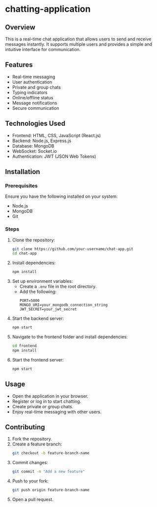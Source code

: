 # chatting-application

## Overview
This is a real-time chat application that allows users to send and receive messages instantly. It supports multiple users and provides a simple and intuitive interface for communication.

## Features
- Real-time messaging
- User authentication
- Private and group chats
- Typing indicators
- Online/offline status
- Message notifications
- Secure communication

## Technologies Used
- Frontend: HTML, CSS, JavaScript (React.js)
- Backend: Node.js, Express.js
- Database: MongoDB
- WebSocket: Socket.io
- Authentication: JWT (JSON Web Tokens)

## Installation

### Prerequisites
Ensure you have the following installed on your system:
- Node.js
- MongoDB
- Git

### Steps
1. Clone the repository:
   ```sh
   git clone https://github.com/your-username/chat-app.git
   cd chat-app
   ```
2. Install dependencies:
   ```sh
   npm install
   ```
3. Set up environment variables:
   - Create a `.env` file in the root directory.
   - Add the following:
     ```
     PORT=5000
     MONGO_URI=your_mongodb_connection_string
     JWT_SECRET=your_jwt_secret
     ```
4. Start the backend server:
   ```sh
   npm start
   ```
5. Navigate to the frontend folder and install dependencies:
   ```sh
   cd frontend
   npm install
   ```
6. Start the frontend server:
   ```sh
   npm start
   ```

## Usage
- Open the application in your browser.
- Register or log in to start chatting.
- Create private or group chats.
- Enjoy real-time messaging with other users.

## Contributing
1. Fork the repository.
2. Create a feature branch:
   ```sh
   git checkout -b feature-branch-name
   ```
3. Commit changes:
   ```sh
   git commit -m "Add a new feature"
   ```
4. Push to your fork:
   ```sh
   git push origin feature-branch-name
   ```
5. Open a pull request.

